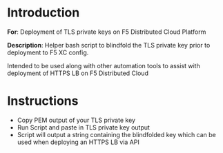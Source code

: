 # **Introduction**

**For**: Deployment of TLS private keys on F5 Distributed Cloud Platform

**Description**: Helper bash script to blindfold the TLS private key prior to deployment to F5 XC config.  

Intended to be used along with other automation tools to assist with deployment of HTTPS LB on F5 Distributed Cloud

# **Instructions**

* Copy PEM output of your TLS private key
* Run Script and paste in TLS private key output
* Script will output a string containing the blindfolded key which can be used when deploying an HTTPS LB via API
